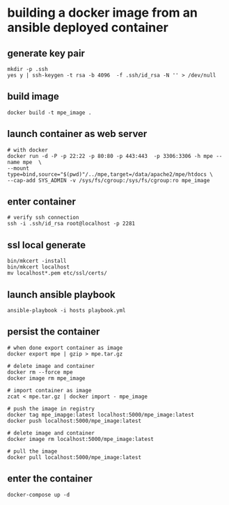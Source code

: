 # building a docker image from an ansible deployed container

## generate key pair
```
mkdir -p .ssh
yes y | ssh-keygen -t rsa -b 4096  -f .ssh/id_rsa -N '' > /dev/null
```

## build image
```
docker build -t mpe_image .
```

## launch container as web server

```
# with docker 
docker run -d -P -p 22:22 -p 80:80 -p 443:443  -p 3306:3306 -h mpe --name mpe  \
--mount type=bind,source="$(pwd)"/../mpe,target=/data/apache2/mpe/htdocs \
--cap-add SYS_ADMIN -v /sys/fs/cgroup:/sys/fs/cgroup:ro mpe_image 
```

## enter container
```
# verify ssh connection
ssh -i .ssh/id_rsa root@localhost -p 2281
```

## ssl local generate
```
bin/mkcert -install
bin/mkcert localhost
mv localhost*.pem etc/ssl/certs/
```

## launch ansible playbook
```
ansible-playbook -i hosts playbook.yml 
```

## persist the container 
```
# when done export container as image
docker export mpe | gzip > mpe.tar.gz

# delete image and container
docker rm --force mpe
docker image rm mpe_image

# import container as image
zcat < mpe.tar.gz | docker import - mpe_image

# push the image in registry
docker tag mpe_imapge:latest localhost:5000/mpe_image:latest
docker push localhost:5000/mpe_image:latest

# delete image and container
docker image rm localhost:5000/mpe_image:latest

# pull the image
docker pull localhost:5000/mpe_image:latest
```

## enter the container
```
docker-compose up -d
```
